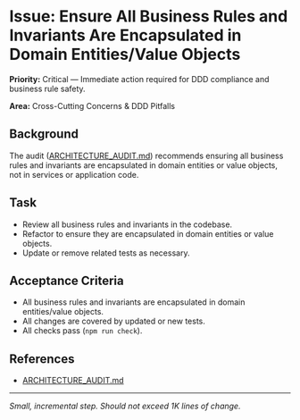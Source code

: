 # Issue: Ensure All Business Rules and Invariants Are Encapsulated in Domain Entities/Value Objects

**Priority:** Critical — Immediate action required for DDD compliance and business rule safety.

**Area:** Cross-Cutting Concerns & DDD Pitfalls

## Background
The audit ([ARCHITECTURE_AUDIT.md](../ARCHITECTURE_AUDIT.md)) recommends ensuring all business rules and invariants are encapsulated in domain entities or value objects, not in services or application code.

## Task
- Review all business rules and invariants in the codebase.
- Refactor to ensure they are encapsulated in domain entities or value objects.
- Update or remove related tests as necessary.

## Acceptance Criteria
- All business rules and invariants are encapsulated in domain entities/value objects.
- All changes are covered by updated or new tests.
- All checks pass (`npm run check`).

## References
- [ARCHITECTURE_AUDIT.md](../ARCHITECTURE_AUDIT.md)

---
_Small, incremental step. Should not exceed 1K lines of change._
